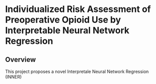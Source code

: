 # Individualized Risk Assessment of Preoperative Opioid Use by Interpretable Neural Network Regression
## Overview
This project proposes a novel Interpretale Neural Network Regression (INNER)
